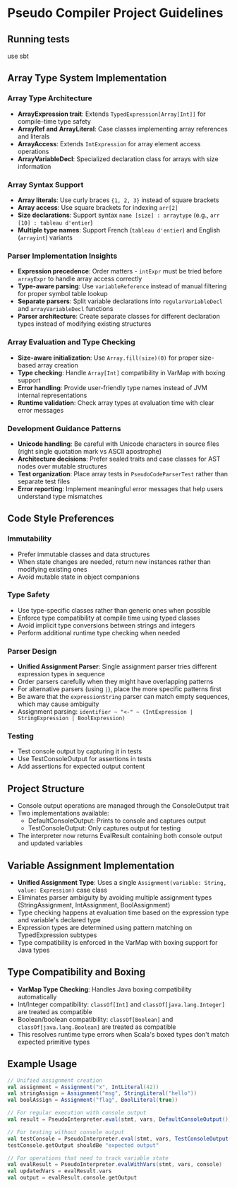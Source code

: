 # Pseudo Compiler Project Guidelines

## Running tests
use sbt

## Array Type System Implementation

### Array Type Architecture
- **ArrayExpression trait**: Extends `TypedExpression[Array[Int]]` for compile-time type safety
- **ArrayRef and ArrayLiteral**: Case classes implementing array references and literals
- **ArrayAccess**: Extends `IntExpression` for array element access operations
- **ArrayVariableDecl**: Specialized declaration class for arrays with size information

### Array Syntax Support
- **Array literals**: Use curly braces `{1, 2, 3}` instead of square brackets
- **Array access**: Use square brackets for indexing `arr[2]`
- **Size declarations**: Support syntax `name [size] : arraytype` (e.g., `arr [10] : tableau d'entier`)
- **Multiple type names**: Support French (`tableau d'entier`) and English (`arrayint`) variants

### Parser Implementation Insights
- **Expression precedence**: Order matters - `intExpr` must be tried before `arrayExpr` to handle array access correctly
- **Type-aware parsing**: Use `variableReference` instead of manual filtering for proper symbol table lookup
- **Separate parsers**: Split variable declarations into `regularVariableDecl` and `arrayVariableDecl` functions
- **Parser architecture**: Create separate classes for different declaration types instead of modifying existing structures

### Array Evaluation and Type Checking
- **Size-aware initialization**: Use `Array.fill(size)(0)` for proper size-based array creation
- **Type checking**: Handle `Array[Int]` compatibility in VarMap with boxing support
- **Error handling**: Provide user-friendly type names instead of JVM internal representations
- **Runtime validation**: Check array types at evaluation time with clear error messages

### Development Guidance Patterns
- **Unicode handling**: Be careful with Unicode characters in source files (right single quotation mark vs ASCII apostrophe)
- **Architecture decisions**: Prefer sealed traits and case classes for AST nodes over mutable structures
- **Test organization**: Place array tests in `PseudoCodeParserTest` rather than separate test files
- **Error reporting**: Implement meaningful error messages that help users understand type mismatches

## Code Style Preferences

### Immutability
- Prefer immutable classes and data structures
- When state changes are needed, return new instances rather than modifying existing ones
- Avoid mutable state in object companions

### Type Safety
- Use type-specific classes rather than generic ones when possible
- Enforce type compatibility at compile time using typed classes
- Avoid implicit type conversions between strings and integers
- Perform additional runtime type checking when needed

### Parser Design
- **Unified Assignment Parser**: Single assignment parser tries different expression types in sequence
- Order parsers carefully when they might have overlapping patterns
- For alternative parsers (using `|`), place the more specific patterns first
- Be aware that the `expressionString` parser can match empty sequences, which may cause ambiguity
- Assignment parsing: `identifier ~ "<-" ~ (IntExpression | StringExpression | BoolExpression)`

### Testing
- Test console output by capturing it in tests
- Use TestConsoleOutput for assertions in tests
- Add assertions for expected output content

## Project Structure
- Console output operations are managed through the ConsoleOutput trait
- Two implementations available:
  - DefaultConsoleOutput: Prints to console and captures output
  - TestConsoleOutput: Only captures output for testing
- The interpreter now returns EvalResult containing both console output and updated variables

## Variable Assignment Implementation
- **Unified Assignment Type**: Uses a single `Assignment(variable: String, value: Expression)` case class
- Eliminates parser ambiguity by avoiding multiple assignment types (StringAssignment, IntAssignment, BoolAssignment)
- Type checking happens at evaluation time based on the expression type and variable's declared type
- Expression types are determined using pattern matching on TypedExpression subtypes
- Type compatibility is enforced in the VarMap with boxing support for Java types

## Type Compatibility and Boxing
- **VarMap Type Checking**: Handles Java boxing compatibility automatically
- Int/Integer compatibility: `classOf[Int]` and `classOf[java.lang.Integer]` are treated as compatible
- Boolean/boolean compatibility: `classOf[Boolean]` and `classOf[java.lang.Boolean]` are treated as compatible
- This resolves runtime type errors when Scala's boxed types don't match expected primitive types

## Example Usage

```scala
// Unified assignment creation
val assignment = Assignment("x", IntLiteral(42))
val stringAssign = Assignment("msg", StringLiteral("hello"))
val boolAssign = Assignment("flag", BoolLiteral(true))

// For regular execution with console output
val result = PseudoInterpreter.eval(stmt, vars, DefaultConsoleOutput())

// For testing without console output
val testConsole = PseudoInterpreter.eval(stmt, vars, TestConsoleOutput())
testConsole.getOutput shouldBe "expected output"

// For operations that need to track variable state
val evalResult = PseudoInterpreter.evalWithVars(stmt, vars, console)
val updatedVars = evalResult.vars
val output = evalResult.console.getOutput
```